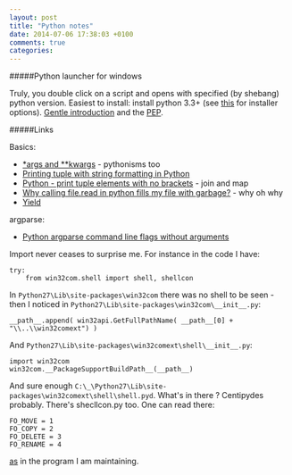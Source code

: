 ```yaml
---
layout: post
title: "Python notes"
date: 2014-07-06 17:38:03 +0100
comments: true
categories:
---
```


#####Python launcher for windows

Truly, you double click on a script and opens with specified (by shebang)  python version. Easiest to install: install python 3.3+ (see [this][1] for installer options). [Gentle introduction][2] and the [PEP][3].

#####Links

Basics:

- [*args and **kwargs][4] - pythonisms too
- [Printing tuple with string formatting in Python][5]
- [Python - print tuple elements with no brackets][6] - join and map
- [Why calling file.read in python fills my file with garbage?][7] - why oh why
- [Yield][9]

argparse:

- [Python argparse command line flags without arguments][8]

Import never ceases to surprise me. For instance in the code I have:

    try:
        from win32com.shell import shell, shellcon

In `Python27\Lib\site-packages\win32com` there was no shell to be seen - then I
noticed in `Python27\Lib\site-packages\win32com\__init__.py`:

    __path__.append( win32api.GetFullPathName( __path__[0] + "\\..\\win32comext") )

And `Python27\Lib\site-packages\win32comext\shell\__init__.py`:

	import win32com
	win32com.__PackageSupportBuildPath__(__path__)

And sure enough `C:\_\Python27\Lib\site-packages\win32comext\shell\shell.pyd`.
What's in there ? Centipydes probably.
There's shecllcon.py too. One can read there:

	FO_MOVE = 1
	FO_COPY = 2
	FO_DELETE = 3
	FO_RENAME = 4

[as](
https://github.com/wrye-bash/wrye-bash/blob/aaa90f4f14f1879bb1c1bcb3c4e59bfe1424ea9f/Mopy/bash/balt.py#L912-L915)
 in the program I am maintaining.


  [1]: http://stackoverflow.com/a/13297878/281545
  [2]: http://www.rmi.net/~lutz/py33-windows-launcher.html
  [3]: http://legacy.python.org/dev/peps/pep-0397/
  [4]: http://stackoverflow.com/questions/3394835/args-and-kwargs
  [5]: http://stackoverflow.com/questions/1455602/printing-tuple-with-string-formatting-in-python
  [6]: http://stackoverflow.com/questions/19112735/python-print-tuple-elements-with-no-brackets#comment38914099_19112784
  [7]: http://stackoverflow.com/questions/24973284/why-calling-file-read-in-python-fills-my-file-with-garbage
  [8]: http://stackoverflow.com/questions/8259001/python-argparse-command-line-flags-without-arguments
  [9]: http://stackoverflow.com/questions/231767/what-does-the-yield-keyword-do-in-python

